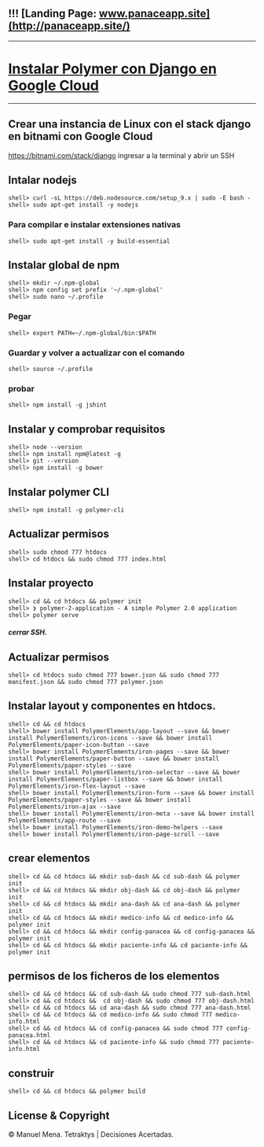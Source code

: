 
## !!! [Landing Page: www.panaceapp.site](http://panaceapp.site/)
------------
# [Instalar Polymer con Django en Google Cloud](https://github.com/ManuelMena/Panacea/tree/master/DJangoPolymer)
------------
## Crear una instancia de Linux con el stack django en bitnami con Google Cloud
https://bitnami.com/stack/django
ingresar a la terminal y abrir un SSH
## Intalar nodejs
```linux
shell> curl -sL https://deb.nodesource.com/setup_9.x | sudo -E bash -
shell> sudo apt-get install -y nodejs
```
### Para compilar e instalar extensiones nativas
```linux 
shell> sudo apt-get install -y build-essential
```
## Instalar global de npm 
```linnux
shell> mkdir ~/.npm-global
shell> npm config set prefix '~/.npm-global'
shell> sudo nano ~/.profile
```
### Pegar
```linux
shell> export PATH=~/.npm-global/bin:$PATH
```
### Guardar y volver a actualizar con el comando
```linux
shell> source ~/.profile
```
### probar
```linux
shell> npm install -g jshint
```
## Instalar y comprobar requisitos
```linux
shell> node --version
shell> npm install npm@latest -g
shell> git --version
shell> npm install -g bower
```
## Instalar polymer CLI
```linux
shell> npm install -g polymer-cli
```
## Actualizar permisos
```linux
shell> sudo chmod 777 htdocs
shell> cd htdocs && sudo chmod 777 index.html
```
## Instalar proyecto
```linux
shell> cd && cd htdocs && polymer init
shell> ❯ polymer-2-application - A simple Polymer 2.0 application
shell> polymer serve
```
##### cerrar SSH.
## Actualizar permisos
```
shell> cd htdocs sudo chmod 777 bower.json && sudo chmod 777 manifest.json && sudo chmod 777 polymer.json
```
## Instalar layout y componentes en htdocs.
```linux
shell> cd && cd htdocs
shell> bower install PolymerElements/app-layout --save && bower install PolymerElements/iron-icons --save && bower install PolymerElements/paper-icon-button --save
shell> bower install PolymerElements/iron-pages --save && bower install PolymerElements/paper-button --save && bower install PolymerElements/paper-styles --save
shell> bower install PolymerElements/iron-selector --save && bower install PolymerElements/paper-listbox --save && bower install PolymerElements/iron-flex-layout --save
shell> bower install PolymerElements/iron-form --save && bower install PolymerElements/paper-styles --save && bower install PolymerElements/iron-ajax --save
shell> bower install PolymerElements/iron-meta --save && bower install PolymerElements/app-route --save 
shell> bower install PolymerElements/iron-demo-helpers --save 
shell> bower install PolymerElements/iron-page-scroll --save
```
## crear elementos
```linux
shell> cd && cd htdocs && mkdir sub-dash && cd sub-dash && polymer init
shell> cd && cd htdocs && mkdir obj-dash && cd obj-dash && polymer init
shell> cd && cd htdocs && mkdir ana-dash && cd ana-dash && polymer init
shell> cd && cd htdocs && mkdir medico-info && cd medico-info && polymer init
shell> cd && cd htdocs && mkdir config-panacea && cd config-panacea && polymer init
shell> cd && cd htdocs && mkdir paciente-info && cd paciente-info && polymer init
```
## permisos de los ficheros de los elementos
```linux
shell> cd && cd htdocs && cd sub-dash && sudo chmod 777 sub-dash.html
shell> cd && cd htdocs &&  cd obj-dash && sudo chmod 777 obj-dash.html
shell> cd && cd htdocs && cd ana-dash && sudo chmod 777 ana-dash.html
shell> cd && cd htdocs && cd medico-info && sudo chmod 777 medico-info.html
shell> cd && cd htdocs && cd config-panacea && sudo chmod 777 config-panacea.html
shell> cd && cd htdocs && cd paciente-info && sudo chmod 777 paciente-info.html
```
## construir
```linux
shell> cd && cd htdocs && polymer build 
```

## License & Copyright
© Manuel Mena. Tetraktys | Decisiones Acertadas.
